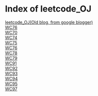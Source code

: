# Index of leetcode_OJ

[leetcode_OJ(Old blog, from google blogger)](http://alfonshwu.blogspot.tw/2018/02/) <br />
[WC76](WC76.md) <br />
[WC70](WC70.md) <br />
[WC74](WC74.md) <br />
[WC75](WC75.md) <br />
[WC76](WC76.md) <br />
[WC78](WC78.md) <br />
[WC79](WC79.md) <br />
[WC91](WC91.md) <br />
[WC92](WC92.md) <br />
[WC93](WC93.md) <br />
[WC94](WC94.md) <br />
[WC95](WC95.md) <br />
[WC97](WC97.md) <br />
